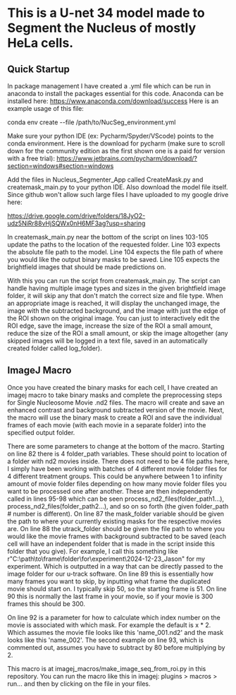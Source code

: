 # This is a U-net 34 model made to Segment the Nucleus of mostly HeLa cells.

## Quick Startup

In package management I have created a .yml file which can be run in anaconda to install the packages essential for this code. 
Anaconda can be installed here: https://www.anaconda.com/download/success
Here is an example usage of this file: 

conda env create --file /path/to/NucSeg_environment.yml

Make sure your python IDE (ex: Pycharm/Spyder/VScode) points to the conda environment.
Here is the download for pycharm (make sure to scroll down for the community edition as the first shown one is a paid for version with a free trial): https://www.jetbrains.com/pycharm/download/?section=windows#section=windows

Add the files in Nucleus_Segmenter_App called CreateMask.py and createmask_main.py to your python IDE. 
Also download the model file itself. Since github won't allow such large files I have uploaded to my google drive here:

https://drive.google.com/drive/folders/18JyO2-udz5NiRr88vHjSQWx0nH6MF3ag?usp=sharing

In createmask_main.py near the bottom of the script on lines 103-105 update the paths to the location of the requested folder. 
Line 103 expects the absolute file path to the model. Line 104 expects the file path of where you would like the output binary masks to be saved.
Line 105 expects the brightfield images that should be made predictions on. 

With this you can run the script from createmask_main.py.
The script can handle having multiple image types and sizes in the given brightfield image folder, it will skip any that don't match the correct size and file type. 
When an appropriate image is reached, it will display the unchanged image, the image with the subtracted background, and the image with just the edge of the ROI shown on the original image. 
You can just to interactively edit the ROI edge, save the image, increase the size of the ROI a small amount, reduce the size of the ROI a small amount, or skip the image altogether
(any skipped images will be logged in a text file, saved in an automatically created folder called log_folder).

## ImageJ Macro

Once you have created the binary masks for each cell, I have created an imagej macro to take binary masks and complete the preprocessing steps for Single Nucleosome Movie .nd2 files.
The macro will create and save an enhanced contrast and background subtracted version of the movie. Next, the macro will use the binary mask to create a ROI and save the individual frames of each movie (with each movie in a
separate folder) into the specified output folder. 

There are some parameters to change at the bottom of the macro. Starting on line 82 there is 4 folder_path variables. These should point to location of a folder with nd2 movies inside. There does not need to be 4 file paths here,
I simply have been working with batches of 4 different movie folder files for 4 different treatment groups. This could be anywhere between 1 to infinity amount of movie folder files depending on how many movie folder files you want 
to be processed one after another. These are then independently called in lines 95-98 which can be seen process_nd2_files(folder_path1...), process_nd2_files(folder_path2...), and so on so forth (the given folder_path # number is
different). 
On line 87 the mask_folder variable should be given the path to where your currently existing masks for the respective movies are. 
On line 88 the utrack_folder should be given the file path to where you would like the 
movie frames with background subtracted to be saved (each cell will have an independent folder that is made in the script inside this folder that you give). For example, I call this something like 
r"C:\path\to\frame\folder\for\experiment\2024-12-23_Jason" for my experiment. Which is outputted in a way that can be directly passed to the image folder for our u-track software. 
On line 89 this is essentially how many frames you want to skip, by inputting what frame the duplicated movie should start on. I typically skip 50, so the starting frame is 51.
On line 90 this is normally the last frame in your movie, so if your movie is 300 frames this should be 300.

On line 92 is a parameter for how to calculate which index number on the movie is associated with which mask. For example the default is x * 2. Which assumes the movie file looks like this 'name_001.nd2' and the mask looks like this
'name_002'. The second example  on line 93, which is commented out, assumes you have to subtract by 80 before multiplying by 2.

This macro is at imagej_macros/make_image_seq_from_roi.py in this repository. You can run the macro like this in imagej: plugins > macros > run... and then by clicking on the file in your files. 
